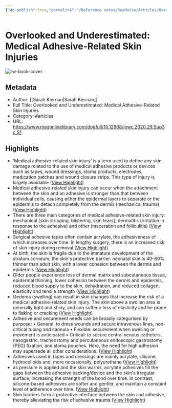 ```yaml
---
{"dg-publish":true,"permalink":"/Reference notes/Readwise/Articles/Overlooked and Underestimated Medical Adhesive-Related Skin Injuries/"}
---
```


# Overlooked and Underestimated: Medical Adhesive-Related Skin Injuries

![rw-book-cover](https://www.magonlinelibrary.com/na101/home/literatum/publisher/mag/journals/content/jowc/2020/jowc.2020.29.issue-sup3c/jowc.2020.29.issue-sup3c/20200305/jowc.2020.29.issue-sup3c.largecover.gif)

## Metadata
- Author: [[Sarah Kiernan\|Sarah Kiernan]]
- Full Title: Overlooked and Underestimated: Medical Adhesive-Related Skin Injuries
- Category: #articles
- URL: https://www.magonlinelibrary.com/doi/full/10.12968/jowc.2020.29.Sup3c.S1

## Highlights
- ‘Medical adhesive-related skin injury’ is a term used to define any skin damage related to the use of medical adhesive products or devices such as tapes, wound dressings, stoma products, electrodes, medication patches and wound closure strips. This type of injury is largely avoidable ([View Highlight](https://read.readwise.io/read/01gqky4aw3g451m64tnmrgc9es))
- Medical adhesive-related skin injury can occur when the attachment between the skin and an adhesive is stronger than that between individual cells, causing either the epidermal layers to separate or the epidermis to detach completely from the dermis (mechanical trauma) ([View Highlight](https://read.readwise.io/read/01gqky4s0895mby559q40dsw0d))
- There are three main categories of medical adhesive-related skin injury: mechanical (skin stripping, blistering, skin tears), dermatitis (irritation in response to the adhesive) and other (maceration and folliculitis) ([View Highlight](https://read.readwise.io/read/01gqky53k2sqpg1ecp6v3frhx9))
- Surgical adhesive tapes often contain acrylate, the adhesiveness of which increases over time. In lengthy surgery, there is an increased risk of skin injury during removal ([View Highlight](https://read.readwise.io/read/01gqkymj9p1xzh9gsqeh0b4ctf))
- At birth, the skin is fragile due to the immature development of the stratum corneum, the skin's protective barrier: neonatal skin is 40–60% thinner than adult skin, with a lower cohesion between the dermis and epidermis ([View Highlight](https://read.readwise.io/read/01gqkyq76hy2r3rjcychf0htz8))
- Older people experience loss of dermal matrix and subcutaneous tissue, epidermal thinning, lower cohesion between the dermis and epidermis, reduced blood supply to the skin, dehydration, and reduced collagen, elasticity and tensile strength ([View Highlight](https://read.readwise.io/read/01gqkyrcbkq3skx9nn9qpzec5a))
- Oedema (swelling) can result in skin changes that increase the risk of a medical adhesive-related skin injury. The skin above a swollen area is generally tight and shiny, and can suffer a loss of elasticity and be prone to flaking or cracking ([View Highlight](https://read.readwise.io/read/01gqkytt1t48pg9f2352xyn2ca))
- Adhesive and securement needs can be broadly categorised by purpose:
  • General: to dress wounds and secure intravenous lines, non-critical tubing and cannula
  • Flexible: securement when swelling or movement is anticipated
  • Critical: to secure central venous catheters, nasogastric, tracheostomy and percutaneous endoscopic gastrostomy (PEG) fixation, and stoma pouches. Here, the need for high adhesion may supersede all other considerations. ([View Highlight](https://read.readwise.io/read/01gqkz1k80h0m63hnqceq3mx5s))
- Adhesives used in tapes and dressings are mainly acrylate, silicone, hydrocolloids and, more occasionally, polyurethane ([View Highlight](https://read.readwise.io/read/01gqkz4ffn4gg1pnmy97c9f0an))
- as pressure is applied and the skin warms, acrylate adhesives fill the gaps between the adhesive backing/device and the skin's irregular surface, increasing the strength of the bond over time. In contrast, silicone-based adhesives are softer and gentler, and maintain a constant level of adherence over time. ([View Highlight](https://read.readwise.io/read/01gqkz60tkwf1q26nhrnfsqvxp))
- Skin barriers form a protective interface between the skin and adhesive, thereby alleviating the risk of adhesive trauma ([View Highlight](https://read.readwise.io/read/01gqkzsh6zs0ats74e93skv9k6))
